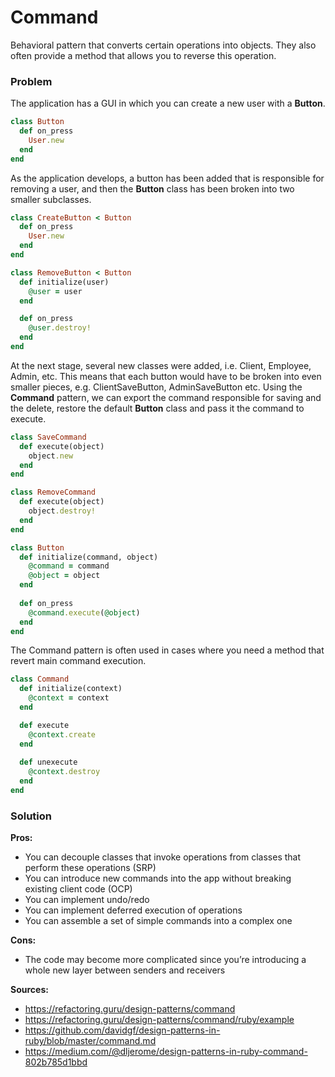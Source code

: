 # Command

Behavioral pattern that converts certain operations into objects. They also often provide a method that allows you to reverse this operation.

### Problem

The application has a GUI in which you can create a new user with a **Button**.

``` Ruby
class Button
  def on_press
    User.new
  end
end
```

As the application develops, a button has been added that is responsible for removing a user, and then the **Button** class has been broken into two smaller subclasses.

``` Ruby
class CreateButton < Button
  def on_press
    User.new
  end
end

class RemoveButton < Button
  def initialize(user)
    @user = user
  end

  def on_press
    @user.destroy!
  end
end
```

At the next stage, several new classes were added, i.e. Client, Employee, Admin, etc. This means that each button would have to be broken into even smaller pieces, e.g. ClientSaveButton, AdminSaveButton etc. Using the **Command** pattern, we can export the command responsible for saving and the delete, restore the default **Button** class and pass it the command to execute.

``` Ruby
class SaveCommand
  def execute(object)
    object.new
  end
end

class RemoveCommand
  def execute(object)
    object.destroy!
  end
end

class Button
  def initialize(command, object)
    @command = command
    @object = object
  end
  
  def on_press
    @command.execute(@object)
  end
end
```

The Command pattern is often used in cases where you need a method that revert main command execution.

``` Ruby
class Command
  def initialize(context)
    @context = context
  end

  def execute
    @context.create
  end
  
  def unexecute
    @context.destroy
  end
end
```

### Solution

**Pros:**
- You can decouple classes that invoke operations from classes that perform these operations (SRP)
- You can introduce new commands into the app without breaking existing client code (OCP)
- You can implement undo/redo
- You can implement deferred execution of operations
- You can assemble a set of simple commands into a complex one

**Cons:**
- The code may become more complicated since you’re introducing a whole new layer between senders and receivers

**Sources:**
- https://refactoring.guru/design-patterns/command
- https://refactoring.guru/design-patterns/command/ruby/example
- https://github.com/davidgf/design-patterns-in-ruby/blob/master/command.md
- https://medium.com/@dljerome/design-patterns-in-ruby-command-802b785d1bbd
